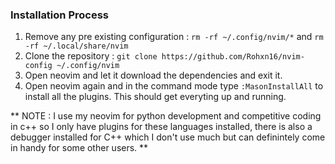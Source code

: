 ### Installation Process

1. Remove any pre existing configuration : `rm -rf ~/.config/nvim/*` and `rm -rf ~/.local/share/nvim`
2. Clone the repository : `git clone https://github.com/Rohxn16/nvim-config ~/.config/nvim`
3. Open neovim and let it download the dependencies and exit it.
4. Open neovim again and in the command mode type `:MasonInstallAll` to install all the plugins. This should get everyting up and running.

** NOTE : I use my neovim for python development and competitive coding in c++ so I only have plugins for these languages installed, there is also a debugger installed for C++ which I don't use much but can definintely come in handy for some other users. **
